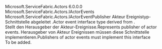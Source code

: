 <Type Name="IActorEventPublisher&lt;TIActorEvents&gt;" FullName="Microsoft.ServiceFabric.Actors.IActorEventPublisher&lt;TIActorEvents&gt;">
  <TypeSignature Language="C#" Value="public interface IActorEventPublisher&lt;TIActorEvents&gt; : Microsoft.ServiceFabric.Actors.IActorEventPublisher where TIActorEvents : IActorEvents" />
  <TypeSignature Language="ILAsm" Value=".class public interface auto ansi abstract IActorEventPublisher`1&lt;(class Microsoft.ServiceFabric.Actors.IActorEvents) TIActorEvents&gt; implements class Microsoft.ServiceFabric.Actors.IActorEventPublisher" />
  <TypeSignature Language="DocId" Value="T:Microsoft.ServiceFabric.Actors.IActorEventPublisher`1" />
  <TypeSignature Language="VB.NET" Value="Public Interface IActorEventPublisher(Of TIActorEvents)&#xA;Implements IActorEventPublisher" />
  <TypeSignature Language="F#" Value="type IActorEventPublisher&lt;'IActorEvents (requires 'IActorEvents :&gt; IActorEvents)&gt; = interface&#xA;    interface IActorEventPublisher" />
  <AssemblyInfo>
    <AssemblyName>Microsoft.ServiceFabric.Actors</AssemblyName>
    <AssemblyVersion>6.0.0.0</AssemblyVersion>
  </AssemblyInfo>
  <TypeParameters>
    <TypeParameter Name="TIActorEvents">
      <Constraints>
        <InterfaceName>Microsoft.ServiceFabric.Actors.IActorEvents</InterfaceName>
      </Constraints>
    </TypeParameter>
  </TypeParameters>
  <Interfaces>
    <Interface>
      <InterfaceName>Microsoft.ServiceFabric.Actors.IActorEventPublisher</InterfaceName>
    </Interface>
  </Interfaces>
  <Docs>
    <typeparam name="TIActorEvents"><span data-ttu-id="f7c49-101">Akteur Ereignistyp-Schnittstelle abgeleitet <see cref="T:Microsoft.ServiceFabric.Actors.IActorEvents" />.</span><span class="sxs-lookup"><span data-stu-id="f7c49-101">Actor event interface type derived from <see cref="T:Microsoft.ServiceFabric.Actors.IActorEvents" />.</span></span></typeparam>
    <summary>
            <span data-ttu-id="f7c49-102">Stellt den Herausgeber der Akteur-Ereignisse.</span><span class="sxs-lookup"><span data-stu-id="f7c49-102">Represents publisher of actor events.</span></span> <span data-ttu-id="f7c49-103">Herausgeber von Akteur Ereignissen müssen diese Schnittstelle implementieren.</span><span class="sxs-lookup"><span data-stu-id="f7c49-103">Publishers of actor events must implement this interface</span></span>
            </summary>
    <remarks>To be added.</remarks>
  </Docs>
  <Members />
</Type>